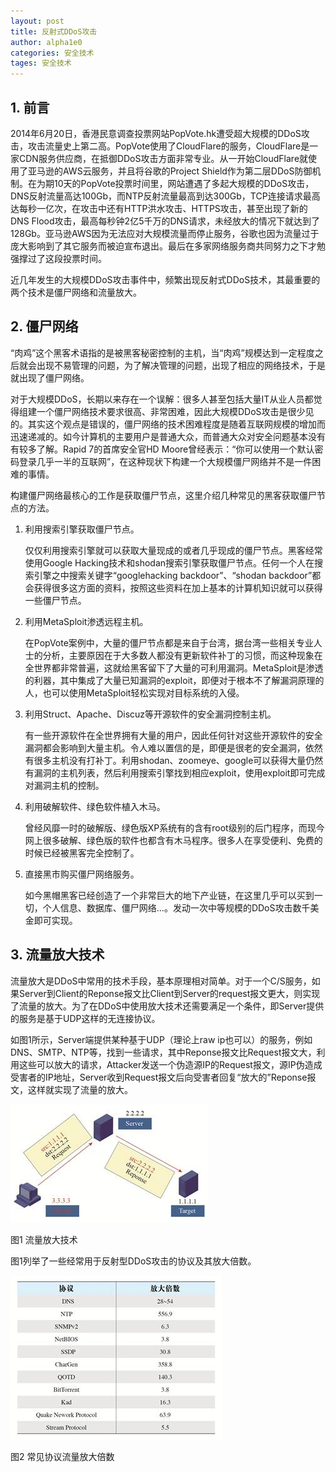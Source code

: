 ```yaml
---
layout: post
title: 反射式DDoS攻击
author: alpha1e0
categories: 安全技术
tages: 安全技术
---
```


## 1. 前言
2014年6月20日，香港民意调查投票网站PopVote.hk遭受超大规模的DDoS攻击，攻击流量史上第二高。PopVote使用了CloudFlare的服务，CloudFlare是一家CDN服务供应商，在抵御DDoS攻击方面非常专业。从一开始CloudFlare就使用了亚马逊的AWS云服务，并且将谷歌的Project Shield作为第二层DDoS防御机制。在为期10天的PopVote投票时间里，网站遭遇了多起大规模的DDoS攻击，DNS反射流量高达100Gb，而NTP反射流量最高到达300Gb，TCP连接请求最高达每秒一亿次，在攻击中还有HTTP洪水攻击、HTTPS攻击，甚至出现了新的DNS Flood攻击，最高每秒钟2亿5千万的DNS请求，未经放大的情况下就达到了128Gb。亚马逊AWS因为无法应对大规模流量而停止服务，谷歌也因为流量过于庞大影响到了其它服务而被迫宣布退出。最后在多家网络服务商共同努力之下才勉强撑过了这段投票时间。

近几年发生的大规模DDoS攻击事件中，频繁出现反射式DDoS技术，其最重要的两个技术是僵尸网络和流量放大。

## 2. 僵尸网络

“肉鸡”这个黑客术语指的是被黑客秘密控制的主机，当“肉鸡”规模达到一定程度之后就会出现不易管理的问题，为了解决管理的问题，出现了相应的网络技术，于是就出现了僵尸网络。

对于大规模DDoS，长期以来存在一个误解：很多人甚至包括大量IT从业人员都觉得组建一个僵尸网络技术要求很高、非常困难，因此大规模DDoS攻击是很少见的。其实这个观点是错误的，僵尸网络的技术困难程度是随着互联网规模的增加而迅速递减的。如今计算机的主要用户是普通大众，而普通大众对安全问题基本没有有较多了解。Rapid 7的首席安全官HD Moore曾经表示：“你可以使用一个默认密码登录几乎一半的互联网”，在这种现状下构建一个大规模僵尸网络并不是一件困难的事情。

构建僵尸网络最核心的工作是获取僵尸节点，这里介绍几种常见的黑客获取僵尸节点的方法。

1. 利用搜索引擎获取僵尸节点。

	仅仅利用搜索引擎就可以获取大量现成的或者几乎现成的僵尸节点。黑客经常使用Google Hacking技术和shodan搜索引擎获取僵尸节点。任何一个人在搜索引擎之中搜索关键字“googlehacking backdoor”、“shodan backdoor”都会获得很多这方面的资料，按照这些资料在加上基本的计算机知识就可以获得一些僵尸节点。

2. 利用MetaSploit渗透远程主机。

	在PopVote案例中，大量的僵尸节点都是来自于台湾，据台湾一些相关专业人士的分析，主要原因在于大多数人都没有更新软件补丁的习惯，而这种现象在全世界都非常普遍，这就给黑客留下了大量的可利用漏洞。MetaSploit是渗透的利器，其中集成了大量已知漏洞的exploit，即便对于根本不了解漏洞原理的人，也可以使用MetaSploit轻松实现对目标系统的入侵。
	
3. 利用Struct、Apache、Discuz等开源软件的安全漏洞控制主机。

	有一些开源软件在全世界拥有大量的用户，因此任何针对这些开源软件的安全漏洞都会影响到大量主机。令人难以置信的是，即便是很老的安全漏洞，依然有很多主机没有打补丁。利用shodan、zoomeye、google可以获得大量仍然有漏洞的主机列表，然后利用搜索引擎找到相应exploit，使用exploit即可完成对漏洞主机的控制。
	
4. 利用破解软件、绿色软件植入木马。

	曾经风靡一时的破解版、绿色版XP系统有的含有root级别的后门程序，而现今网上很多破解、绿色版的软件也都含有木马程序。很多人在享受便利、免费的时候已经被黑客完全控制了。
	
5. 直接黑市购买僵尸网络服务。

	如今黑帽黑客已经创造了一个非常巨大的地下产业链，在这里几乎可以买到一切，个人信息、数据库、僵尸网络…。发动一次中等规模的DDoS攻击数千美金即可实现。

## 3. 流量放大技术

流量放大是DDoS中常用的技术手段，基本原理相对简单。对于一个C/S服务，如果Server到Client的Reponse报文比Client到Server的request报文更大，则实现了流量的放大。为了在DDoS中使用放大技术还需要满足一个条件，即Server提供的服务是基于UDP这样的无连接协议。

如图1所示，Server端提供某种基于UDP（理论上raw ip也可以）的服务，例如DNS、SMTP、NTP等，找到一些请求，其中Reponse报文比Request报文大，利用这些可以放大的请求，Attacker发送一个伪造源IP的Request报文，源IP伪造成受害者的IP地址，Server收到Request报文后向受害者回复“放大的”Reponse报文，这样就实现了流量的放大。

![流量放大技术](/images/dos-1.jpg "流量放大技术")

图1 流量放大技术

图1列举了一些经常用于反射型DDoS攻击的协议及其放大倍数。

![放大倍数](/images/dos-2.jpg "放大倍数")

图2 常见协议流量放大倍数
